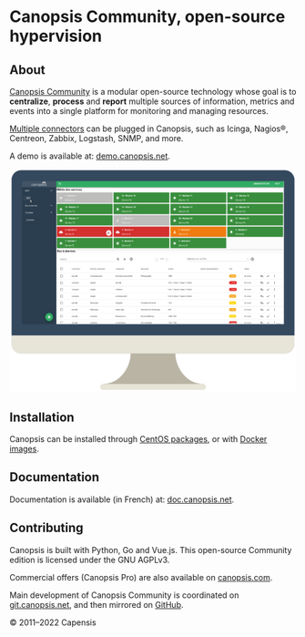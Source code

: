 # Canopsis Community, open-source hypervision

## About

[Canopsis Community](https://www.capensis.fr/canopsis/) is a modular open-source technology whose goal is to **centralize**, **process** and **report** multiple sources of information, metrics and events into a single platform for monitoring and managing resources.

[Multiple connectors](https://doc.canopsis.net/interconnexions/) can be plugged in Canopsis, such as Icinga, Nagios®, Centreon, Zabbix, Logstash, SNMP, and more.

A demo is available at: [demo.canopsis.net](https://demo.canopsis.net).

[![Canopsis UI](screenshot.png)](https://www.capensis.fr/canopsis/)

## Installation

Canopsis can be installed through [CentOS packages](https://doc.canopsis.net/guide-administration/installation/installation-paquets/), or with [Docker images](https://doc.canopsis.net/guide-administration/installation/installation-conteneurs/).

## Documentation

Documentation is available (in French) at: [doc.canopsis.net](https://doc.canopsis.net).

## Contributing

Canopsis is built with Python, Go and Vue.js. This open-source Community edition is licensed under the GNU AGPLv3.

Commercial offers (Canopsis Pro) are also available on [canopsis.com](http://www.canopsis.com).

Main development of Canopsis Community is coordinated on [git.canopsis.net](https://git.canopsis.net/canopsis/canopsis-community), and then mirrored on [GitHub](https://github.com/capensis/canopsis).

© 2011–2022 Capensis
